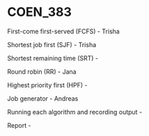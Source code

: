 # COEN_383

First-come first-served (FCFS) - Trisha

Shortest job first (SJF) - Trisha

Shortest remaining time (SRT) - 

Round robin (RR) - Jana

Highest priority first (HPF) - 

Job generator - Andreas

Running each algorithm and recording output - 

Report - 


